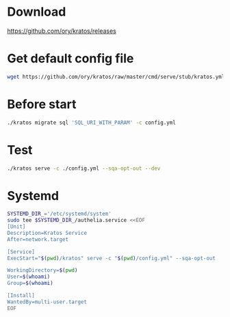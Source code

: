 # Download
https://github.com/ory/kratos/releases

# Get default config file
```sh
wget https://github.com/ory/kratos/raw/master/cmd/serve/stub/kratos.yml
```

# Before start
```sh
./kratos migrate sql 'SQL_URI_WITH_PARAM' -c config.yml
```

# Test
```sh
./kratos serve -c ./config.yml --sqa-opt-out --dev
```

# Systemd
```sh
SYSTEMD_DIR_='/etc/systemd/system'
sudo tee $SYSTEMD_DIR_/authelia.service <<EOF
[Unit]
Description=Kratos Service
After=network.target

[Service]
ExecStart="$(pwd)/kratos" serve -c "$(pwd)/config.yml" --sqa-opt-out

WorkingDirectory=$(pwd)
User=$(whoami)
Group=$(whoami)

[Install]
WantedBy=multi-user.target
EOF
```